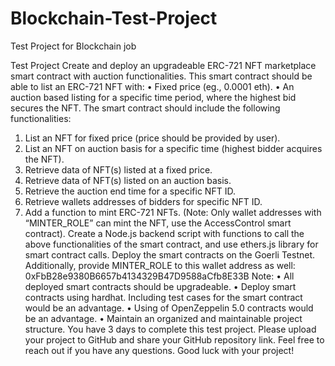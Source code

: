 # Blockchain-Test-Project
Test Project for Blockchain job

Test Project
Create and deploy an upgradeable ERC-721 NFT marketplace smart contract with auction functionalities.
This smart contract should be able to list an ERC-721 NFT with:
• Fixed price (eg., 0.0001 eth).
• An auction based listing for a specific time period, where the highest bid secures the NFT.
The smart contract should include the following functionalities:
1. List an NFT for fixed price (price should be provided by user).
2. List an NFT on auction basis for a specific time (highest bidder acquires the NFT).
3. Retrieve data of NFT(s) listed at a fixed price.
4. Retrieve data of NFT(s) listed on an auction basis.
5. Retrieve the auction end time for a specific NFT ID.
6. Retrieve wallets addresses of bidders for specific NFT ID.
7. Add a function to mint ERC-721 NFTs. (Note: Only wallet addresses with “MINTER_ROLE” can mint the
NFT, use the AccessControl smart contract).
Create a Node.js backend script with functions to call the above functionalities of the smart contract, and
use ethers.js library for smart contract calls.
Deploy the smart contracts on the Goerli Testnet.
Additionally, provide MINTER_ROLE to this wallet address as well:
0xFbB28e9380B6657b4134329B47D9588aCfb8E33B
Note:
• All deployed smart contracts should be upgradeable.
• Deploy smart contracts using hardhat. Including test cases for the smart contract would be an advantage.
• Using of OpenZeppelin 5.0 contracts would be an advantage.
• Maintain an organized and maintainable project structure.
You have 3 days to complete this test project. Please upload your project to GitHub and share your GitHub
repository link.
Feel free to reach out if you have any questions.
Good luck with your project!
